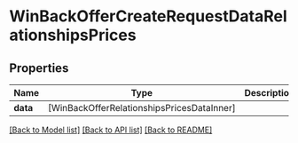 # WinBackOfferCreateRequestDataRelationshipsPrices

## Properties
Name | Type | Description | Notes
------------ | ------------- | ------------- | -------------
**data** | [WinBackOfferRelationshipsPricesDataInner] |  | 

[[Back to Model list]](../README.md#documentation-for-models) [[Back to API list]](../README.md#documentation-for-api-endpoints) [[Back to README]](../README.md)


